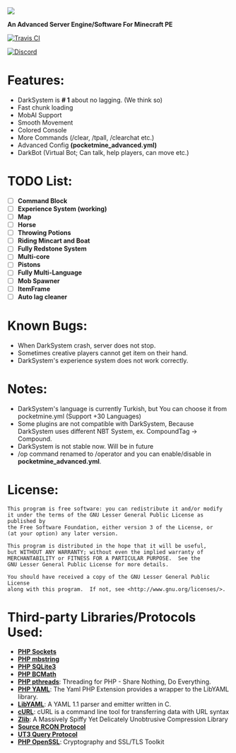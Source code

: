 <img src="https://raw.githubusercontent.com/DarkYusuf13/DarkSystem/master/banner.png">
</p>


**An Advanced Server Engine/Software For Minecraft PE**

[![Travis CI](https://travis-ci.org/DarkYusuf13/DarkSystem.svg?branch=master)](https://travis-ci.org/DarkYusuf13/DarkSystem)

[![Discord](https://camo.githubusercontent.com/455152269a0ed38255ed15e375084d4dd08e0c98/68747470733a2f2f696d672e736869656c64732e696f2f62616467652f636861742d6f6e253230646973636f72642d3732383944412e737667)](https://discord.gg/aByhSs)

# Features:
- DarkSystem is **# 1** about no lagging. (We think so)
- Fast chunk loading
- MobAI Support
- Smooth Movement
- Colored Console
- More Commands (/clear, /tpall, /clearchat etc.)
- Advanced Config **(pocketmine_advanced.yml)**
- DarkBot (Virtual Bot; Can talk, help players, can move etc.)

# TODO List:
- [ ] **Command Block**
- [ ] **Experience System (working)**
- [ ] **Map**
- [ ] **Horse**
- [ ] **Throwing Potions**
- [ ] **Riding Mincart and Boat**
- [ ] **Fully Redstone System**
- [ ] **Multi-core**
- [ ] **Pistons**
- [ ] **Fully Multi-Language**
- [ ] **Mob Spawner**
- [ ] **ItemFrame**
- [ ] **Auto lag cleaner**

# Known Bugs:
- When DarkSystem crash, server does not stop.
- Sometimes creative players cannot get item on their hand.
- DarkSystem's experience system does not work correctly.

# Notes:
- DarkSystem's language is currently Turkish, but You can choose it from pocketmine.yml (Support +30 Languages)
- Some plugins are not compatible with DarkSystem, Because DarkSystem uses different NBT System, ex. CompoundTag -> Compound.
- DarkSystem is not stable now. Will be in future
- /op command renamed to /operator and you can enable/disable in **pocketmine_advanced.yml**.

# License:
```
This program is free software: you can redistribute it and/or modify
it under the terms of the GNU Lesser General Public License as published by
the Free Software Foundation, either version 3 of the License, or
(at your option) any later version.

This program is distributed in the hope that it will be useful,
but WITHOUT ANY WARRANTY; without even the implied warranty of
MERCHANTABILITY or FITNESS FOR A PARTICULAR PURPOSE.  See the
GNU Lesser General Public License for more details.

You should have received a copy of the GNU Lesser General Public License
along with this program.  If not, see <http://www.gnu.org/licenses/>.
```

# Third-party Libraries/Protocols Used:
* __[PHP Sockets](http://php.net/manual/en/book.sockets.php)__
* __[PHP mbstring](http://php.net/manual/en/book.mbstring.php)__
* __[PHP SQLite3](http://php.net/manual/en/book.sqlite3.php)__
* __[PHP BCMath](http://php.net/manual/en/book.bc.php)__
* __[PHP pthreads](http://pthreads.org/)__: Threading for PHP - Share Nothing, Do Everything.
* __[PHP YAML](https://code.google.com/p/php-yaml/)__: The Yaml PHP Extension provides a wrapper to the LibYAML library.
* __[LibYAML](http://pyyaml.org/wiki/LibYAML)__: A YAML 1.1 parser and emitter written in C.
* __[cURL](http://curl.haxx.se/)__: cURL is a command line tool for transferring data with URL syntax
* __[Zlib](http://www.zlib.net/)__: A Massively Spiffy Yet Delicately Unobtrusive Compression Library
* __[Source RCON Protocol](https://developer.valvesoftware.com/wiki/Source_RCON_Protocol)__
* __[UT3 Query Protocol](http://wiki.unrealadmin.org/UT3_query_protocol)__
* __[PHP OpenSSL](http://php.net/manual/en/book.openssl.php)__: Cryptography and SSL/TLS Toolkit
